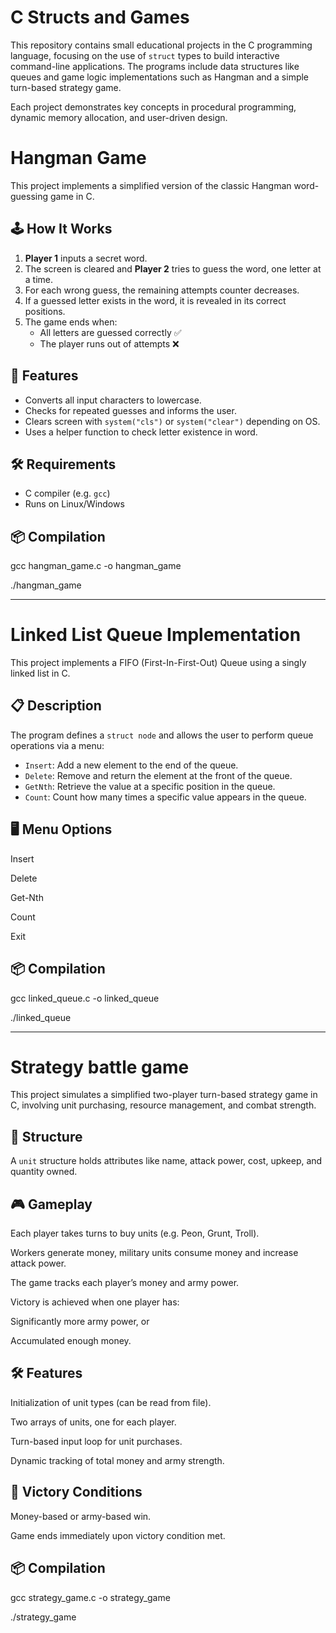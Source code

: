 # C Structs and Games

This repository contains small educational projects in the C programming language, focusing on the use of `struct` types to build interactive command-line applications. The programs include data structures like queues and game logic implementations such as Hangman and a simple turn-based strategy game.

Each project demonstrates key concepts in procedural programming, dynamic memory allocation, and user-driven design.

# Hangman Game

This project implements a simplified version of the classic Hangman word-guessing game in C.

## 🕹️ How It Works

1. **Player 1** inputs a secret word.
2. The screen is cleared and **Player 2** tries to guess the word, one letter at a time.
3. For each wrong guess, the remaining attempts counter decreases.
4. If a guessed letter exists in the word, it is revealed in its correct positions.
5. The game ends when:
   - All letters are guessed correctly ✅
   - The player runs out of attempts ❌

## 🔧 Features

- Converts all input characters to lowercase.
- Checks for repeated guesses and informs the user.
- Clears screen with `system("cls")` or `system("clear")` depending on OS.
- Uses a helper function to check letter existence in word.

## 🛠️ Requirements

- C compiler (e.g. `gcc`)
- Runs on Linux/Windows

## 📦 Compilation

gcc hangman_game.c -o hangman_game

./hangman_game


---


# Linked List Queue Implementation

This project implements a FIFO (First-In-First-Out) Queue using a singly linked list in C.

## 📋 Description

The program defines a `struct node` and allows the user to perform queue operations via a menu:

- `Insert`: Add a new element to the end of the queue.
- `Delete`: Remove and return the element at the front of the queue.
- `GetNth`: Retrieve the value at a specific position in the queue.
- `Count`: Count how many times a specific value appears in the queue.


## 🖥️ Menu Options

Insert

Delete

Get-Nth

Count

Exit

## 📦 Compilation

gcc linked_queue.c -o linked_queue

./linked_queue

---


# Strategy battle game

This project simulates a simplified two-player turn-based strategy game in C, involving unit purchasing, resource management, and combat strength.

## 🧱 Structure

A `unit` structure holds attributes like name, attack power, cost, upkeep, and quantity owned.


## 🎮 Gameplay

Each player takes turns to buy units (e.g. Peon, Grunt, Troll).

Workers generate money, military units consume money and increase attack power.

The game tracks each player’s money and army power.

Victory is achieved when one player has:

Significantly more army power, or

Accumulated enough money.

## 🛠️ Features

Initialization of unit types (can be read from file).

Two arrays of units, one for each player.

Turn-based input loop for unit purchases.

Dynamic tracking of total money and army strength.

## 🏁 Victory Conditions

Money-based or army-based win.

Game ends immediately upon victory condition met.

## 📦 Compilation

gcc strategy_game.c -o strategy_game

./strategy_game
